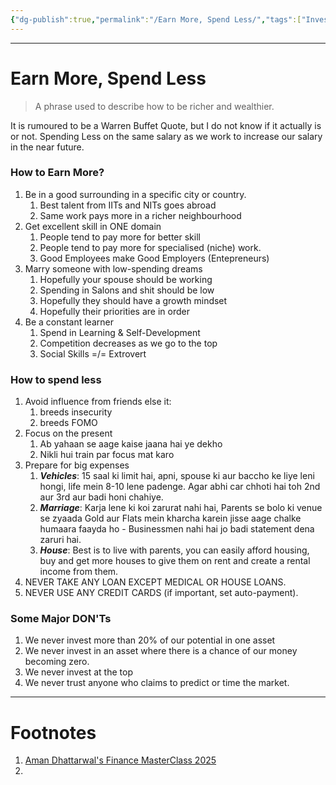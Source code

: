 ```yaml
---
{"dg-publish":true,"permalink":"/Earn More, Spend Less/","tags":["Investing"]}
---
```



---
# Earn More, Spend Less
> A phrase used to describe how to be richer and wealthier.

It is rumoured to be a Warren Buffet Quote, but I do not know if it actually is or not.
Spending Less on the same salary as we work to increase our salary in the near future.

### How to Earn More?
1. Be in a good surrounding in a specific city or country.
	1. Best talent from IITs and NITs goes abroad
	2. Same work pays more in a richer neighbourhood
2. Get excellent skill in ONE domain
	1. People tend to pay more for better skill
	2. People tend to pay more for specialised (niche) work.
	3. Good Employees make Good Employers (Entepreneurs)
3. Marry someone with low-spending dreams
	1. Hopefully your spouse should be working
	2. Spending in Salons and shit should be low
	3. Hopefully they should have a growth mindset
	4. Hopefully their priorities are in order
4. Be a constant learner
	1. Spend in Learning & Self-Development
	2. Competition decreases as we go to the top
	3. Social Skills =/= Extrovert

### How to spend less
1. Avoid influence from friends else it:
	1. breeds insecurity
	2. breeds FOMO
2. Focus on the present
	1. Ab yahaan se aage kaise jaana hai ye dekho
	2. Nikli hui train par focus mat karo
3. Prepare for big expenses
	1. ***Vehicles***: 15 saal ki limit hai, apni, spouse ki aur baccho ke liye leni hongi, life mein 8-10 lene padenge. Agar abhi car chhoti hai toh 2nd aur 3rd aur badi honi chahiye.
	2. ***Marriage***: Karja lene ki koi zarurat nahi hai, Parents se bolo ki venue se zyaada Gold aur Flats mein kharcha karein jisse aage chalke humaara faayda ho - Businessmen nahi hai jo badi statement dena zaruri hai.
	3. ***House***: Best is to live with parents, you can easily afford housing, buy and get more houses to give them on rent and create a rental income from them.
4. NEVER TAKE ANY LOAN EXCEPT MEDICAL OR HOUSE LOANS.
5. NEVER USE ANY CREDIT CARDS (if important, set auto-payment).

### Some Major DON'Ts
1. We never invest more than 20% of our potential in one asset
2. We never invest in an asset where there is a chance of our money becoming zero.
3. We never invest at the top
4. We never trust anyone who claims to predict or time the market.

---
# Footnotes
1. [Aman Dhattarwal's Finance MasterClass 2025](https://youtu.be/AkMTxMN7res?feature=shared)
2. 